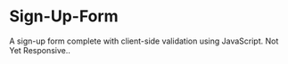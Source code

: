 # Sign-Up-Form
A sign-up form complete with client-side validation using JavaScript. 
Not Yet Responsive..
